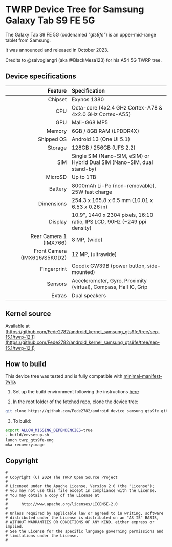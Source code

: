 
# TWRP Device Tree for Samsung Galaxy Tab S9 FE 5G

The Galaxy Tab S9 FE 5G (codenamed _"gts9fe"_) is an upper-mid-range tablet from Samsung.

It was announced and released in October 2023.

Credits to @salvogiangri (aka @BlackMesa123) for his A54 5G TWRP tree.

## Device specifications

| Feature                      | Specification                                                                  |
| ---------------------------: | :----------------------------------------------------------------------------- |
| Chipset                      | Exynos 1380                                                                    |
| CPU                          | Octa-core (4x2.4 GHz Cortex-A78 & 4x2.0 GHz Cortex-A55)                        |
| GPU                          | Mali-G68 MP5                                                                   |
| Memory                       | 6GB / 8GB RAM (LPDDR4X)                                                        |
| Shipped OS                   | Android 13 (One UI 5.1)                                                        |
| Storage                      | 128GB / 256GB (UFS 2.2)                                                        |
| SIM                          | Single SIM (Nano-SIM, eSIM) or Hybrid Dual SIM (Nano-SIM, dual stand-by)       |
| MicroSD                      | Up to 1TB                                                                      |
| Battery                      | 8000mAh Li-Po (non-removable), 25W fast charge                                 |
| Dimensions                   | 254.3 x 165.8 x 6.5 mm (10.01 x 6.53 x 0.26 in)                                |
| Display                      | 10.9", 1440 x 2304 pixels, 16:10 ratio, IPS LCD, 90Hz (~249 ppi density)       |
| Rear Camera 1 (IMX766)       | 8 MP, (wide)                                                                   |
| Front Camera (IMX616/S5KGD2) | 12 MP, (ultrawide)                                                             |
| Fingerprint                  | Goodix GW39B (power button, side-mounted)                                      |
| Sensors                      | Accelerometer, Gyro, Proximity (virtual), Compass, Hall IC, Grip               |
| Extras                       | Dual speakers                                                                  |

## Kernel source

Available at [https://github.com/Fede2782/android_kernel_samsung_gts9fe/tree/sep-15.1/twrp-12.1](https://github.com/Fede2782/android_kernel_samsung_gts9fe/tree/sep-15.1/twrp-12.1)

## How to build

This device tree was tested and is fully compatible with [minimal-manifest-twrp](https://github.com/minimal-manifest-twrp/platform_manifest_twrp_aosp).

1. Set up the build environment following the instructions [here](https://github.com/minimal-manifest-twrp/platform_manifest_twrp_aosp/blob/twrp-12.1/README.md#getting-started)

2. In the root folder of the fetched repo, clone the device tree:

```bash
git clone https://github.com/Fede2782/android_device_samsung_gts9fe.git -b android-12.1 device/samsung/gts9fe
```

3. To build:

```bash
export ALLOW_MISSING_DEPENDENCIES=true
. build/envsetup.sh
lunch twrp_gts9fe-eng
mka recoveryimage
```

## Copyright

```
#
# Copyright (C) 2024 The TWRP Open Source Project
#
# Licensed under the Apache License, Version 2.0 (the "License");
# you may not use this file except in compliance with the License.
# You may obtain a copy of the License at
#
#      http://www.apache.org/licenses/LICENSE-2.0
#
# Unless required by applicable law or agreed to in writing, software
# distributed under the License is distributed on an "AS IS" BASIS,
# WITHOUT WARRANTIES OR CONDITIONS OF ANY KIND, either express or implied.
# See the License for the specific language governing permissions and
# limitations under the License.
#
```
